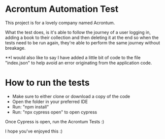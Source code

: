 
# Acrontum Automation Test

This project is for a lovely company named Acrontum. 

What the test does, is it's able to follow the journey of a user logging in, adding a book to their collection and then deleting it at the end so when the tests need to be run again, they're able to perform the same journey without breakage.

**I would also like to say I have added a little bit of code to the file "index.json" to help avoid an error originating from the application code.

# How to run the tests

* Make sure to either clone or download a copy of the code
* Open the folder in your preferred IDE
* Run: "npm install"
* Run: "npx cypress open" to open cypress

Once Cypress is open, run the Acrontum Tests :) 

I hope you've enjoyed this :) 





